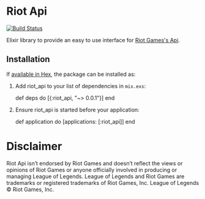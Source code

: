 # Riot Api

[![Build Status](https://travis-ci.org/ktornwall/riot_api.svg?branch=master)](https://travis-ci.org/ktornwall/riot_api)

Elixir library to provide an easy to use interface for [Riot Games's Api](https://developer.riotgames.com/).

## Installation

If [available in Hex](https://hex.pm/docs/publish), the package can be installed as:

  1. Add riot_api to your list of dependencies in `mix.exs`:

        def deps do
          [{:riot_api, "~> 0.0.1"}]
        end

  2. Ensure riot_api is started before your application:

        def application do
          [applications: [:riot_api]]
        end

# Disclaimer

Riot Api isn’t endorsed by Riot Games and doesn’t reflect the views or opinions of Riot Games or
anyone officially involved in producing or managing League of Legends. League of Legends and Riot
Games are trademarks or registered trademarks of Riot Games, Inc. League of Legends © Riot Games,
Inc.
